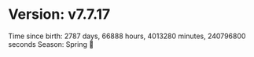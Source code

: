 # Version: v7.7.17
Time since birth: 2787 days, 66888 hours, 4013280 minutes, 240796800 seconds
Season: Spring 🌸
